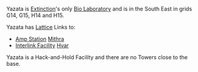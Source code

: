 Yazata is [Extinction](../locations/Oshur.md#Extinction)'s only
[Bio Laboratory](../locations/Bio_Laboratory.md) and is in the South East in
grids G14, G15, H14 and H15.

Yazata has [Lattice](../terminology/Lattice.md) Links to:

- [Amp Station](../locations/Amp_Station.md) [Mithra](Mithra.md)
- [Interlink Facility](../locations/Interlink.md) [Hvar](Hvar.md)

Yazata is a Hack-and-Hold Facility and there are no Towers close to the base.

<!--[Category:Facilities](Category:Facilities.md)-->
